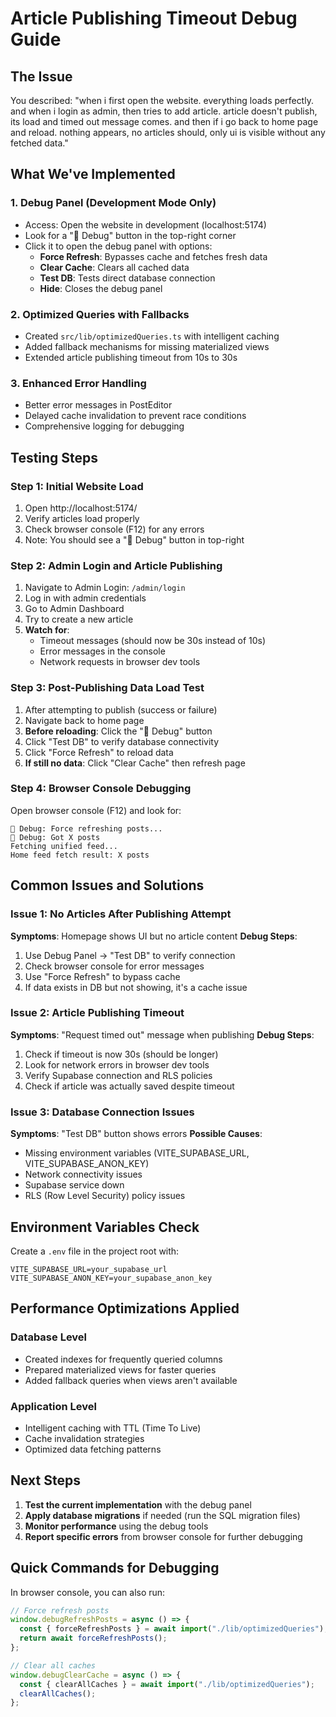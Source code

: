 # Article Publishing Timeout Debug Guide

## The Issue

You described: "when i first open the website. everything loads perfectly. and when i login as admin, then tries to add article. article doesn't publish, its load and timed out message comes. and then if i go back to home page and reload. nothing appears, no articles should, only ui is visible without any fetched data."

## What We've Implemented

### 1. Debug Panel (Development Mode Only)

- Access: Open the website in development (localhost:5174)
- Look for a "🔧 Debug" button in the top-right corner
- Click it to open the debug panel with options:
  - **Force Refresh**: Bypasses cache and fetches fresh data
  - **Clear Cache**: Clears all cached data
  - **Test DB**: Tests direct database connection
  - **Hide**: Closes the debug panel

### 2. Optimized Queries with Fallbacks

- Created `src/lib/optimizedQueries.ts` with intelligent caching
- Added fallback mechanisms for missing materialized views
- Extended article publishing timeout from 10s to 30s

### 3. Enhanced Error Handling

- Better error messages in PostEditor
- Delayed cache invalidation to prevent race conditions
- Comprehensive logging for debugging

## Testing Steps

### Step 1: Initial Website Load

1. Open http://localhost:5174/
2. Verify articles load properly
3. Check browser console (F12) for any errors
4. Note: You should see a "🔧 Debug" button in top-right

### Step 2: Admin Login and Article Publishing

1. Navigate to Admin Login: `/admin/login`
2. Log in with admin credentials
3. Go to Admin Dashboard
4. Try to create a new article
5. **Watch for**:
   - Timeout messages (should now be 30s instead of 10s)
   - Error messages in the console
   - Network requests in browser dev tools

### Step 3: Post-Publishing Data Load Test

1. After attempting to publish (success or failure)
2. Navigate back to home page
3. **Before reloading**: Click the "🔧 Debug" button
4. Click "Test DB" to verify database connectivity
5. Click "Force Refresh" to reload data
6. **If still no data**: Click "Clear Cache" then refresh page

### Step 4: Browser Console Debugging

Open browser console (F12) and look for:

```
🔧 Debug: Force refreshing posts...
🔧 Debug: Got X posts
Fetching unified feed...
Home feed fetch result: X posts
```

## Common Issues and Solutions

### Issue 1: No Articles After Publishing Attempt

**Symptoms**: Homepage shows UI but no article content
**Debug Steps**:

1. Use Debug Panel → "Test DB" to verify connection
2. Check browser console for error messages
3. Use "Force Refresh" to bypass cache
4. If data exists in DB but not showing, it's a cache issue

### Issue 2: Article Publishing Timeout

**Symptoms**: "Request timed out" message when publishing
**Debug Steps**:

1. Check if timeout is now 30s (should be longer)
2. Look for network errors in browser dev tools
3. Verify Supabase connection and RLS policies
4. Check if article was actually saved despite timeout

### Issue 3: Database Connection Issues

**Symptoms**: "Test DB" button shows errors
**Possible Causes**:

- Missing environment variables (VITE_SUPABASE_URL, VITE_SUPABASE_ANON_KEY)
- Network connectivity issues
- Supabase service down
- RLS (Row Level Security) policy issues

## Environment Variables Check

Create a `.env` file in the project root with:

```
VITE_SUPABASE_URL=your_supabase_url
VITE_SUPABASE_ANON_KEY=your_supabase_anon_key
```

## Performance Optimizations Applied

### Database Level

- Created indexes for frequently queried columns
- Prepared materialized views for faster queries
- Added fallback queries when views aren't available

### Application Level

- Intelligent caching with TTL (Time To Live)
- Cache invalidation strategies
- Optimized data fetching patterns

## Next Steps

1. **Test the current implementation** with the debug panel
2. **Apply database migrations** if needed (run the SQL migration files)
3. **Monitor performance** using the debug tools
4. **Report specific errors** from browser console for further debugging

## Quick Commands for Debugging

In browser console, you can also run:

```javascript
// Force refresh posts
window.debugRefreshPosts = async () => {
  const { forceRefreshPosts } = await import("./lib/optimizedQueries");
  return await forceRefreshPosts();
};

// Clear all caches
window.debugClearCache = async () => {
  const { clearAllCaches } = await import("./lib/optimizedQueries");
  clearAllCaches();
};
```
